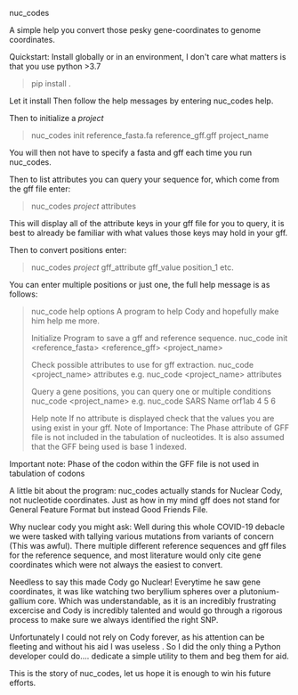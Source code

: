nuc_codes

A simple help you convert those pesky gene-coordinates to genome coordinates.


Quickstart:
Install globally or in an environment, I don't care what matters is that you use 
python >3.7

>pip install .

Let it install
Then follow the help messages by entering nuc_codes help.

Then to initialize a *project*
>nuc_codes init reference_fasta.fa reference_gff.gff project_name

You will then not have to specify a fasta and gff each time you run nuc_codes.

Then to list attributes you can query your sequence for, which come from the gff file
enter:
>nuc_codes *project* attributes

This will display all of the attribute keys in your gff file for you to query, it is best
to already be familiar with what values those keys may hold in your gff.

Then to convert positions enter:
>nuc_codes *project* gff_attribute gff_value position_1 etc.

You can enter multiple positions or just one, the full help message is as follows:

>nuc_code help options
>A program to help Cody and hopefully make him help me more.
>
>Initialize Program to save a gff and reference sequence.
>nuc_code init <reference_fasta> <reference_gff> <project_name>
>
>Check possible attributes to use for gff extraction.
>nuc_code <project_name> attributes
>e.g. nuc_code <project_name> attributes
>
>Query a gene positions, you can query one or multiple conditions
>nuc_code <project_name> <gff attribute key> <gff attribute key value> <Amino acid positions>
>e.g. nuc_code SARS Name orf1ab 4 5 6
>
>Help note
>If no attribute is displayed check that the values you are using exist in your gff.
>Note of Importance:
>The Phase attribute of GFF file is not included in the tabulation of nucleotides.
>It is also assumed that the GFF being used is base 1 indexed.

Important note:
Phase of the codon within the GFF file is not used in tabulation of codons


A little bit about the program:
nuc_codes actually stands for Nuclear Cody, not nucleotide coordinates. Just as how in
my mind gff does not stand for General Feature Format but instead Good Friends File.

Why nuclear cody you might ask:
Well during this whole COVID-19 debacle we were tasked with tallying various mutations from
variants of concern (This was awful). There multiple different reference sequences and
gff files for the reference sequence, and most literature would only cite gene coordinates
which were not always the easiest to convert.

Needless to say this made Cody go Nuclear! Everytime he saw gene coordinates, it was like watching two beryllium
spheres over a plutonium-gallium core. Which was understandable, as it is an incredibly frustrating excercise
and Cody is incredibly talented and would go through a rigorous process to make sure we always identified the right SNP.

Unfortunately I could not rely on Cody forever, as his attention can be fleeting and without his aid I was useless
. So I did the only thing a Python developer could do.... dedicate a simple utility to them and beg them for aid.

This is the story of nuc_codes, let us hope it is enough to win his future efforts.